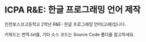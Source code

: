 # ICPA R&E: 한글 프로그래밍 언어 제작
인천포스코고등학교 2학년 R&E- 한글 프로그래밍 언어(고래)입니다.

키워드는 번역.txt를,
기타 소스 코드는 Source Code 폴더를 참고하세요.
